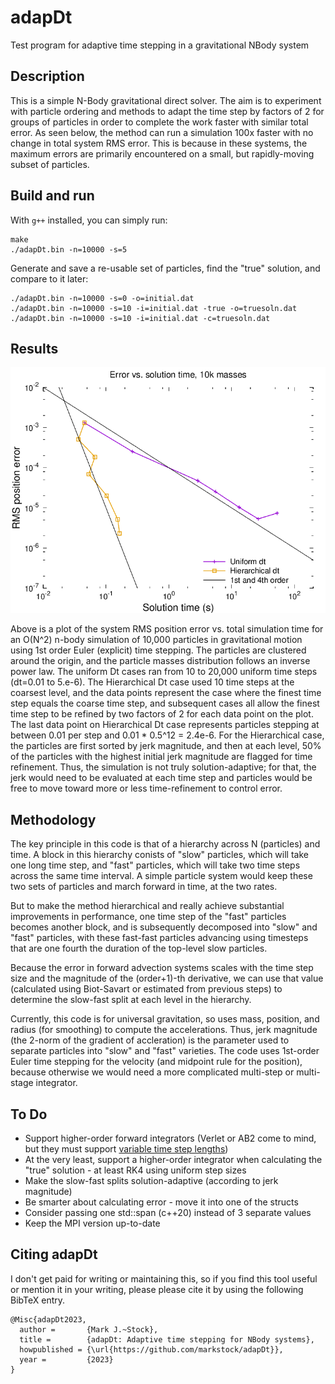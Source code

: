 # adapDt
Test program for adaptive time stepping in a gravitational NBody system

## Description
This is a simple N-Body gravitational direct solver. The aim is to experiment with particle ordering
and methods to adapt the time step by factors of 2 for groups of particles in order to complete
the work faster with similar total error. As seen below, the method can run a simulation 100x faster
with no change in total system RMS error. This is because in these systems, the maximum errors are
primarily encountered on a small, but rapidly-moving subset of particles.

## Build and run
With `g++` installed, you can simply run:

	make
	./adapDt.bin -n=10000 -s=5

Generate and save a re-usable set of particles, find the "true" solution, and compare to it later:

	./adapDt.bin -n=10000 -s=0 -o=initial.dat
	./adapDt.bin -n=10000 -s=10 -i=initial.dat -true -o=truesoln.dat
	./adapDt.bin -n=10000 -s=10 -i=initial.dat -c=truesoln.dat

## Results

![Error vs. elapsed time, nbody with 10k masses](errvstime.png)

Above is a plot of the system RMS position error vs. total simulation time for an O(N^2) n-body
simulation of 10,000 particles in gravitational motion using 1st order Euler (explicit) time stepping.
The particles are clustered around the origin, and the particle masses distribution follows an
inverse power law.
The uniform Dt cases ran from 10 to 20,000 uniform time steps (dt=0.01 to 5.e-6).
The Hierarchical Dt case used 10 time steps at the coarsest level, and the data points represent
the case where the finest time step equals the coarse time step, and subsequent cases all allow
the finest time step to be refined by two factors of 2 for each data point on the plot.
The last data point on Hierarchical Dt case represents particles stepping at between 0.01 per
step and 0.01 * 0.5^12 = 2.4e-6.
For the Hierarchical case, the particles are first sorted by jerk magnitude, and then at each level,
50% of the particles with the highest initial jerk magnitude are flagged for time refinement.
Thus, the simulation is not truly solution-adaptive; for that, the jerk would need to be evaluated
at each time step and particles would be free to move toward more or less time-refinement to 
control error.

## Methodology

The key principle in this code is that of a hierarchy across N (particles) and time. A block in this
hierarchy conists of "slow" particles, which will take one long time step, and "fast" particles, which
will take two time steps across the same time interval. A simple particle system would keep these
two sets of particles and march forward in time, at the two rates.

But to make the method hierarchical and really achieve substantial improvements in performance, 
one time step of the "fast" particles becomes another block, and is subsequently decomposed into
"slow" and "fast" particles, with these fast-fast particles advancing using timesteps that are one
fourth the duration of the top-level slow particles.

Because the error in forward advection systems scales with the time step size and the magnitude of
the (order+1)-th derivative, we can use that value (calculated using Biot-Savart or estimated from
previous steps) to determine the slow-fast split at each level in the hierarchy.

Currently, this code is for universal gravitation, so uses mass, position, and radius (for smoothing)
to compute the accelerations. Thus, jerk magnitude (the 2-norm of the gradient of accleration) is 
the parameter used to separate particles into "slow" and "fast" varieties.
The code uses 1st-order Euler time stepping for the velocity (and midpoint rule for the position),
because otherwise we would need a more complicated multi-step or multi-stage integrator.

## To Do

* Support higher-order forward integrators (Verlet or AB2 come to mind, but they must support [variable time step lengths](https://github.com/markstock/variableDt))
* At the very least, support a higher-order integrator when calculating the "true" solution - at least RK4 using uniform step sizes
* Make the slow-fast splits solution-adaptive (according to jerk magnitude)
* Be smarter about calculating error - move it into one of the structs
* Consider passing one std::span (c++20) instead of 3 separate values
* Keep the MPI version up-to-date

## Citing adapDt

I don't get paid for writing or maintaining this, so if you find this tool useful or mention it in your writing, please please cite it by using the following BibTeX entry.

```
@Misc{adapDt2023,
  author =       {Mark J.~Stock},
  title =        {adapDt: Adaptive time stepping for NBody systems},
  howpublished = {\url{https://github.com/markstock/adapDt}},
  year =         {2023}
}
```

